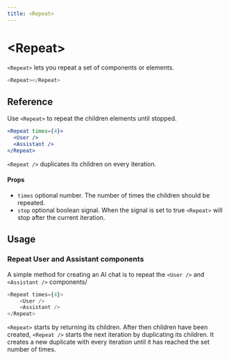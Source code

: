 ```yaml
---
title: <Repeat>
---
```


# \<Repeat\>

`<Repeat>` lets you repeat a set of components or elements.


```js
<Repeat></Repeat>
```

## Reference 

Use `<Repeat>` to repeat the children elements until stopped. 

```jsx
<Repeat times={4}>
  <User />
  <Assistant />
</Repeat>
```

`<Repeat />` duplicates its children on every iteration. 

#### Props 

* `times` optional number. The number of times the children should be repeated.
* `stop` optional boolean signal. When the signal is set to true `<Repeat>` will stop after the current iteration.

## Usage 

### Repeat User and Assistant components 

A simple method for creating an AI chat is to repeat the `<User />` and `<Assistant />` components/

```js
<Repeat times={4}>
    <User />
    <Assistant />
</Repeat>
```

`<Repeat>` starts by returning its children. After then children have been created, `<Repeat />` starts the next iteration by duplicating its children. It creates a new duplicate with every iteration until it has reached the set number of times. 


